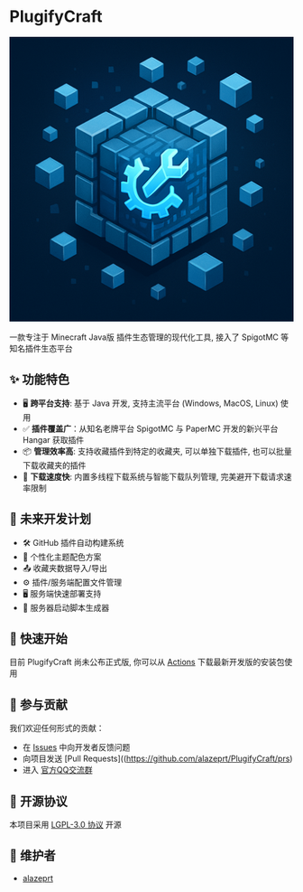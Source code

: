 # PlugifyCraft

![PlugifyCraft](./src/main/resources/top/alazeprt/plugifycraft/icon.png "PlugifyCraft")

一款专注于 Minecraft Java版 插件生态管理的现代化工具, 接入了 SpigotMC 等知名插件生态平台

## ✨ 功能特色

- 🖥️ **跨平台支持**: 基于 Java 开发, 支持主流平台 (Windows, MacOS, Linux) 使用
- ✅ **插件覆盖广**：从知名老牌平台 SpigotMC 与 PaperMC 开发的新兴平台 Hangar 获取插件
- 📦 **管理效率高**: 支持收藏插件到特定的收藏夹, 可以单独下载插件, 也可以批量下载收藏夹的插件
- 🚀 **下载速度快**: 内置多线程下载系统与智能下载队列管理, 完美避开下载请求速率限制

## 🛫 未来开发计划
- 🛠️ GitHub 插件自动构建系统
- 🌈 个性化主题配色方案
- 📤 收藏夹数据导入/导出
- ⚙️ 插件/服务端配置文件管理
- 🖥️ 服务端快速部署支持
- 🐋 服务器启动脚本生成器

## 🚀 快速开始

目前 PlugifyCraft 尚未公布正式版, 你可以从 [Actions](http://github.com/alazeprt/PlugifyCraft/actions) 下载最新开发版的安装包使用

## 🤝 参与贡献
我们欢迎任何形式的贡献：
- 在 [Issues](https://github.com/alazeprt/PlugifyCraft/issues) 中向开发者反馈问题
- 向项目发送 [Pull Requests]((https://github.com/alazeprt/PlugifyCraft/prs)
- 进入 [官方QQ交流群](http://qm.qq.com/cgi-bin/qm/qr?_wv=1027&k=TBTp1UDTIgX4rhtE2ayN6eAju0ywEN7i&authKey=qXOEW7C89CogD6f%2BcXVJDQ5eFubQUQF3Deg3XIfv3vYHHAjqgbotZui1ZDLxTp4i&noverify=0&group_code=669737143)

## 📜 开源协议
本项目采用 [LGPL-3.0 协议](https://www.gnu.org/licenses/lgpl-3.0.html) 开源

## 👨 维护者
- [alazeprt](https://github.com/alazeprt)


